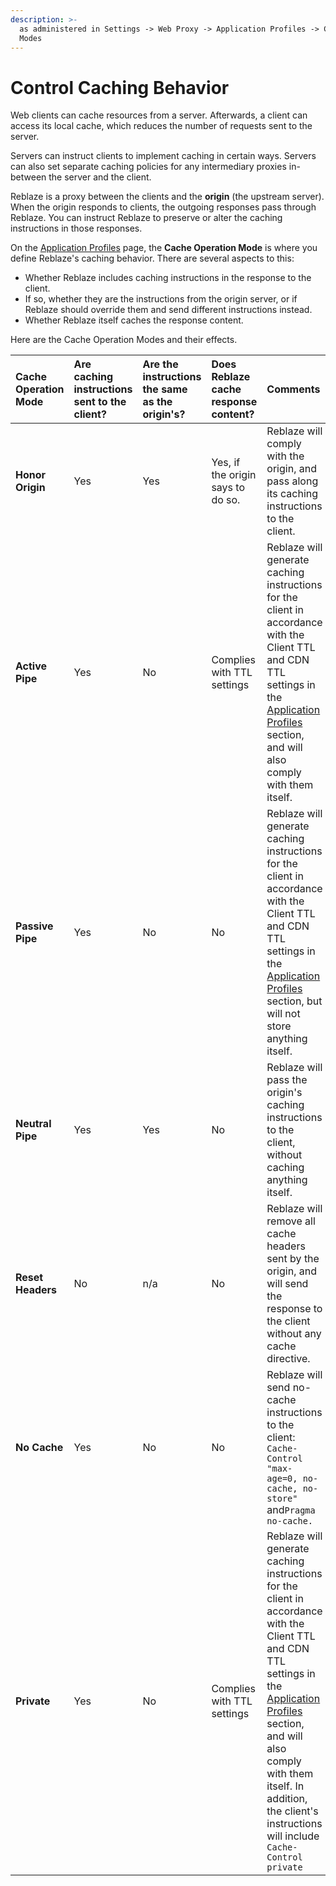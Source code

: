 ```yaml
---
description: >-
  as administered in Settings -> Web Proxy -> Application Profiles -> Cache
  Modes
---
```


# Control Caching Behavior

Web clients can cache resources from a server. Afterwards, a client can access its local cache, which reduces the number of requests sent to the server. 

Servers can instruct clients to implement caching in certain ways. Servers can also set separate caching policies for any intermediary proxies in-between the server and the client.

Reblaze is a proxy between the clients and the **origin** \(the upstream server\). When the origin responds to clients, the outgoing responses pass through Reblaze. You can instruct Reblaze to preserve or alter the caching instructions in those responses.

On the [Application Profiles](../../product-walkthrough/settings/web-proxy/application-profiles.md) page, the **Cache Operation Mode** is where you define Reblaze's caching behavior. There are several aspects to this:

* Whether Reblaze includes caching instructions in the response to the client.
* If so, whether they are the instructions from the origin server, or if Reblaze should override them and send different instructions instead. 
* Whether Reblaze itself caches the response content.

Here are the Cache Operation Modes and their effects.

| **Cache Operation Mode** | Are caching instructions sent to the client? | Are the instructions the same as the origin's? | Does Reblaze cache  response content? | Comments |
| :--- | :--- | :--- | :--- | :--- |
| **Honor Origin** | Yes | Yes | Yes, if the origin says to do so. | Reblaze will comply with the origin, and pass along its caching instructions to the client. |
| **Active Pipe** | Yes | No | Complies with TTL settings   | Reblaze will generate caching instructions for the client in accordance with the Client TTL and CDN TTL settings in the [Application Profiles](../../product-walkthrough/settings/web-proxy/application-profiles.md#overview) section, and will also comply with them itself. |
| **Passive Pipe** | Yes | No | No | Reblaze will generate caching instructions for the client in accordance with the Client TTL and CDN TTL settings in the [Application Profiles](../../product-walkthrough/settings/web-proxy/application-profiles.md#overview) section, but will not store anything itself. |
| **Neutral Pipe** | Yes | Yes | No | Reblaze will pass the origin's caching instructions to the client, without caching anything itself. |
| **Reset Headers** | No | n/a | No | Reblaze will remove all cache headers sent by the origin, and will send the response to the client without any cache directive. |
| **No Cache** | Yes | No | No | Reblaze will send no-cache instructions to the client:  `Cache-Control "max-age=0, no-cache, no-store"` and`Pragma no-cache.` |
| **Private** | Yes | No | Complies with TTL settings | Reblaze will generate caching instructions for the client in accordance with the Client TTL and CDN TTL settings in the [Application Profiles](../../product-walkthrough/settings/web-proxy/application-profiles.md#overview) section, and will also comply with them itself. In addition, the client's instructions will include `Cache-Control private` |

